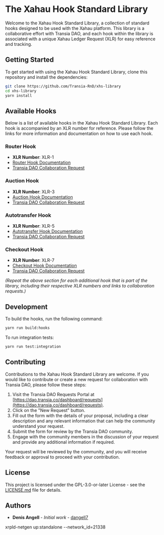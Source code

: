# The Xahau Hook Standard Library

Welcome to the Xahau Hook Standard Library, a collection of standard hooks designed to be used with the Xahau platform. This library is a collaborative effort with Transia DAO, and each hook within the library is associated with a unique Xahau Ledger Request (XLR) for easy reference and tracking.

## Getting Started

To get started with using the Xahau Hook Standard Library, clone this repository and install the dependencies:

```bash
git clone https://github.com/Transia-RnD/xhs-library
cd xhs-library
yarn install
```

## Available Hooks

Below is a list of available hooks in the Xahau Hook Standard Library. Each hook is accompanied by an XLR number for reference. Please follow the links for more information and documentation on how to use each hook.

### Router Hook

- **XLR Number**: XLR-1
- [Router Hook Documentation](test/integration/router/README.md)
- [Transia DAO Collaboration Request](https://dao.transia.co/dashboard/requests/TAmqb1V9UmS5VKU6LcLM/)

### Auction Hook

- **XLR Number**: XLR-3
- [Auction Hook Documentation](test/integration/auction/README.md)
- [Transia DAO Collaboration Request](https://dao.transia.co/dashboard/requests/06Xb0hGJKmqaqjaEVchq/)

### Autotransfer Hook

- **XLR Number**: XLR-5
- [Autotransfer Hook Documentation](test/integration/autotransfer/README.md)
- [Transia DAO Collaboration Request](https://dao.transia.co/dashboard/requests/afZJ95alSQRYCROGlnUY/)

### Checkout Hook

- **XLR Number**: XLR-7
- [Checkout Hook Documentation](test/integration/checkout/README.md)
- [Transia DAO Collaboration Request](https://dao.transia.co/dashboard/requests/wBdJM2k5J0e4z2o9SeKZ/)

_(Repeat the above section for each additional hook that is part of the library, including their respective XLR numbers and links to collaboration requests.)_

## Development

To build the hooks, run the following command:

```bash
yarn run build:hooks
```

To run integration tests:

```bash
yarn run test:integration
```

## Contributing

Contributions to the Xahau Hook Standard Library are welcome. If you would like to contribute or create a new request for collaboration with Transia DAO, please follow these steps:

1. Visit the Transia DAO Requests Portal at [https://dao.transia.co/dashboard/requests](https://dao.transia.co/dashboard/requests).
2. Click on the "New Request" button.
3. Fill out the form with the details of your proposal, including a clear description and any relevant information that can help the community understand your request.
4. Submit the form for review by the Transia DAO community.
5. Engage with the community members in the discussion of your request and provide any additional information if required.

Your request will be reviewed by the community, and you will receive feedback or approval to proceed with your contribution.

## License

This project is licensed under the GPL-3.0-or-later License - see the [LICENSE.md](LICENSE) file for details.

## Authors

- **Denis Angell** - _Initial work_ - [dangell7](https://github.com/dangell7)

xrpld-netgen up:standalone --network_id=21338